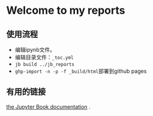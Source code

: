 # Welcome to my reports

## 使用流程
- 编辑ipynb文件。
- 编辑目录文件：`_toc.yml`
- `jb build ../jb_reports`
- `ghp-import -n -p -f _build/html`部署到github pages

## 有用的链接
[the Jupyter Book documentation](https://jupyterbook.org) .


